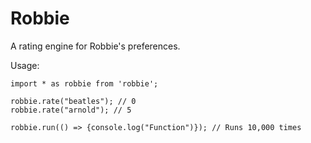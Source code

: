 # Robbie

A rating engine for Robbie's preferences.

Usage:

```
import * as robbie from 'robbie';

robbie.rate("beatles"); // 0
robbie.rate("arnold"); // 5

robbie.run(() => {console.log("Function")}); // Runs 10,000 times
```
